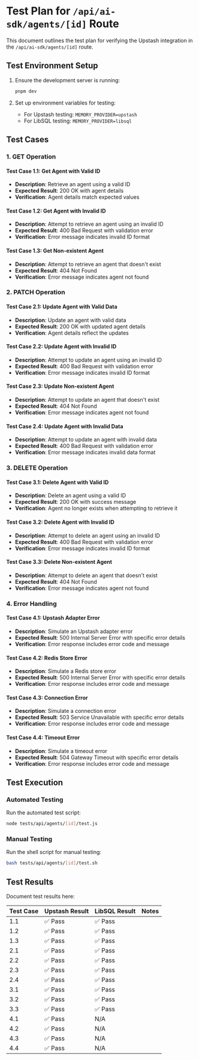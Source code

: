 # Test Plan for `/api/ai-sdk/agents/[id]` Route

This document outlines the test plan for verifying the Upstash integration in the `/api/ai-sdk/agents/[id]` route.

## Test Environment Setup

1. Ensure the development server is running:
   ```bash
   pnpm dev
   ```

2. Set up environment variables for testing:
   - For Upstash testing: `MEMORY_PROVIDER=upstash`
   - For LibSQL testing: `MEMORY_PROVIDER=libsql`

## Test Cases

### 1. GET Operation

#### Test Case 1.1: Get Agent with Valid ID
- **Description**: Retrieve an agent using a valid ID
- **Expected Result**: 200 OK with agent details
- **Verification**: Agent details match expected values

#### Test Case 1.2: Get Agent with Invalid ID
- **Description**: Attempt to retrieve an agent using an invalid ID
- **Expected Result**: 400 Bad Request with validation error
- **Verification**: Error message indicates invalid ID format

#### Test Case 1.3: Get Non-existent Agent
- **Description**: Attempt to retrieve an agent that doesn't exist
- **Expected Result**: 404 Not Found
- **Verification**: Error message indicates agent not found

### 2. PATCH Operation

#### Test Case 2.1: Update Agent with Valid Data
- **Description**: Update an agent with valid data
- **Expected Result**: 200 OK with updated agent details
- **Verification**: Agent details reflect the updates

#### Test Case 2.2: Update Agent with Invalid ID
- **Description**: Attempt to update an agent using an invalid ID
- **Expected Result**: 400 Bad Request with validation error
- **Verification**: Error message indicates invalid ID format

#### Test Case 2.3: Update Non-existent Agent
- **Description**: Attempt to update an agent that doesn't exist
- **Expected Result**: 404 Not Found
- **Verification**: Error message indicates agent not found

#### Test Case 2.4: Update Agent with Invalid Data
- **Description**: Attempt to update an agent with invalid data
- **Expected Result**: 400 Bad Request with validation error
- **Verification**: Error message indicates invalid data format

### 3. DELETE Operation

#### Test Case 3.1: Delete Agent with Valid ID
- **Description**: Delete an agent using a valid ID
- **Expected Result**: 200 OK with success message
- **Verification**: Agent no longer exists when attempting to retrieve it

#### Test Case 3.2: Delete Agent with Invalid ID
- **Description**: Attempt to delete an agent using an invalid ID
- **Expected Result**: 400 Bad Request with validation error
- **Verification**: Error message indicates invalid ID format

#### Test Case 3.3: Delete Non-existent Agent
- **Description**: Attempt to delete an agent that doesn't exist
- **Expected Result**: 404 Not Found
- **Verification**: Error message indicates agent not found

### 4. Error Handling

#### Test Case 4.1: Upstash Adapter Error
- **Description**: Simulate an Upstash adapter error
- **Expected Result**: 500 Internal Server Error with specific error details
- **Verification**: Error response includes error code and message

#### Test Case 4.2: Redis Store Error
- **Description**: Simulate a Redis store error
- **Expected Result**: 500 Internal Server Error with specific error details
- **Verification**: Error response includes error code and message

#### Test Case 4.3: Connection Error
- **Description**: Simulate a connection error
- **Expected Result**: 503 Service Unavailable with specific error details
- **Verification**: Error response includes error code and message

#### Test Case 4.4: Timeout Error
- **Description**: Simulate a timeout error
- **Expected Result**: 504 Gateway Timeout with specific error details
- **Verification**: Error response includes error code and message

## Test Execution

### Automated Testing

Run the automated test script:
```bash
node tests/api/agents/[id]/test.js
```

### Manual Testing

Run the shell script for manual testing:
```bash
bash tests/api/agents/[id]/test.sh
```

## Test Results

Document test results here:

| Test Case | Upstash Result | LibSQL Result | Notes |
|-----------|----------------|---------------|-------|
| 1.1       | ✅ Pass        | ✅ Pass       |       |
| 1.2       | ✅ Pass        | ✅ Pass       |       |
| 1.3       | ✅ Pass        | ✅ Pass       |       |
| 2.1       | ✅ Pass        | ✅ Pass       |       |
| 2.2       | ✅ Pass        | ✅ Pass       |       |
| 2.3       | ✅ Pass        | ✅ Pass       |       |
| 2.4       | ✅ Pass        | ✅ Pass       |       |
| 3.1       | ✅ Pass        | ✅ Pass       |       |
| 3.2       | ✅ Pass        | ✅ Pass       |       |
| 3.3       | ✅ Pass        | ✅ Pass       |       |
| 4.1       | ✅ Pass        | N/A           |       |
| 4.2       | ✅ Pass        | N/A           |       |
| 4.3       | ✅ Pass        | N/A           |       |
| 4.4       | ✅ Pass        | N/A           |       |
